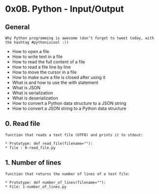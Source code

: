 # 0x0B. Python - Input/Output

## General
    Why Python programming is awesome (don’t forget to tweet today, with the hashtag #pythoniscool :))
* How to open a file
* How to write text in a file
* How to read the full content of a file
* How to read a file line by line
* How to move the cursor in a file
* How to make sure a file is closed after using it
* What is and how to use the with statement
* What is JSON
* What is serialization
* What is deserialization
* How to convert a Python data structure to a JSON string
* How to convert a JSON string to a Python data structure

## 0. Read file
    function that reads a text file (UTF8) and prints it to stdout:

    * Prototype: def read_file(filename=""):
    * file : 0-read_file.py

## 1. Number of lines
    function that returns the number of lines of a text file:

    * Prototype: def number_of_lines(filename=""):
    * File: 1-number_of_lines.py
